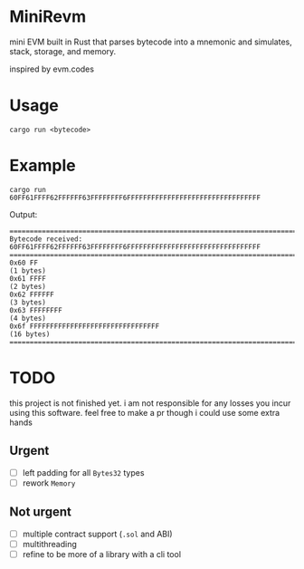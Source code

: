 # MiniRevm

mini EVM built in Rust that parses bytecode into a mnemonic and simulates, stack, storage, and memory.

inspired by evm.codes

# Usage

```cargo run <bytecode>```

# Example

`cargo run 60FF61FFFF62FFFFFF63FFFFFFFF6FFFFFFFFFFFFFFFFFFFFFFFFFFFFFFFFF`

Output:

```
=================================================================================
Bytecode received: 60FF61FFFF62FFFFFF63FFFFFFFF6FFFFFFFFFFFFFFFFFFFFFFFFFFFFFFFFF
=================================================================================
0x60 FF                                                                (1 bytes)
0x61 FFFF                                                              (2 bytes)
0x62 FFFFFF                                                            (3 bytes)
0x63 FFFFFFFF                                                          (4 bytes)
0x6f FFFFFFFFFFFFFFFFFFFFFFFFFFFFFFFF                                  (16 bytes)
=================================================================================
```

# TODO

this project is not finished yet. i am not responsible for any losses you incur using this software. feel free to make a pr though i could use some extra hands

## Urgent
- [ ] left padding for all ```Bytes32``` types 
- [ ] rework ```Memory```

## Not urgent
- [ ] multiple contract support (```.sol``` and ABI)
- [ ] multithreading
- [ ] refine to be more of a library with a cli tool 
